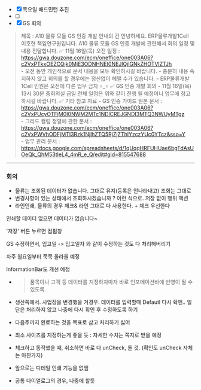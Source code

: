 
- [x] 목요일 배드민턴 추진 
- [ ] 
- [x] GS 회의 
> 제목 : A10 물류 모듈 GS 인증 개발 안내의 건
안녕하세요. ERP물류개발1Cell 이호현 책임연구원입니다. 
A10 물류 모듈 GS 인증 개발에 관련해서 회의 일정 및 내용 전달합니다. 
 ✅ 11월 16일(목) 오전 일정 : https://gwa.douzone.com/ecm/oneffice/one003A06?c2VxPTkxOEZCQjk0MjE3ODNHNEI0NEJlQjlGNkZHOTVlZTJh  
    - 오전 동안 개인적으로 문서 내용을 모두 확인하시길 바랍니다. 
    - 충분히 내용 숙지하지 않고 회의를 할 경우에는 정신없이 헤맬 수가 있습니다. 
    - ERP물류개발1Cell 인원은 오전에 다른 업무 금지 =_= 
 ✅ GS 인증 개발 회의 
    - 11월 16일(목) 13시 30분 중회의실 
 금일 전체 일정은 위와 같이 진행 될 예정이니 업무에 참고하시길 바랍니다. 
 ✅ 기타 참고 자료 
    - GS 인증 가이드 원본 문서 : https://gwa.douzone.com/ecm/oneffice/one003A06?c2VxPUcyOTFjM0I0NWM2MTc1NDlCREJGNDI3MTQ3NWUyMTgz  
    - 그리드 컬럼 정렬에 관한 문서 : https://gwa.douzone.com/ecm/oneffice/one003A06?c2VxPWVhODFjMTI3Rzk1NjlhZTQ5RjZjZThlYzczYUc0YTcz&sso=Y  
    - 업무 관리 문서 : https://docs.google.com/spreadsheets/d/1qUqqHRFUHUae6bgFdAsUOeQk_QhM53tIeL4_4mR_e_Q/edit#gid=815547688

--- 

### 회의 

- 물류는 조회된 데이터가 없습니다. 그대로 유지(등록은 안나타내고) 조회는 그대로 
-  변경사항이 있는 상태에서 조회하시겠습니까 ? 이런 식으로. 저장 없이 행위 액션 
 - 라인인쇄,  물류의 경우 체크& 라인 그대로 다 사용한다.  + 체크 우선한다 

인쇄할 데이터 없으면 데이터가 없습니다~


'저장' 버튼 누르면 컴펌창 

GS 수정하면서, 입고일 -> 입고일자 와 같이 수정하는 것도 다 처리해버리기 

차주 월요일부터 쭉쭉 올라올 예정 

InformationBar도 개선 예정

- > 품목이나 고객 등 데이터를 지정하자마자 바로 인포메이션바에 반영이 될 수 있도록. 



- 생산쪽에서. 
사업장을 변경했을 겨경우. 데이터를 입력할때 Defautl 다시 확앤.. 일단은 처리하지 않고 나중에 다시 확인 후 수정하도록 하기

- 다음주까지 완료하는 것을 목표로 삼고 처리하기 싫어

- 최소 사이즈를 지정하는게 좋을 듯 : 자세한 수치는 쪽지로 받을 예정 

- 체크하고 동작했을 때, 취소하면 바로 다 unCheck, 돌 것. (확인도 unCheck 자체는 마찬가지)

- 앞으로는 디테일 인쇄 기능을 없앰

- 공통 다이얼로그의 경우, 나중에 할듯 